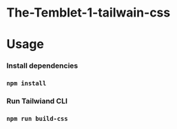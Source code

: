 # The-Temblet-1-tailwain-css

# Usage 
### Install dependencies 
### ```npm install```
### Run Tailwiand CLI 
### ```npm run build-css```
